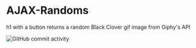 # AJAX-Randoms
h1 with a button returns a random Black Clover gif image from Giphy's API 

![GitHub commit activity](https://img.shields.io/github/commit-activity/m/xmxvii/AJAX-Randoms)
